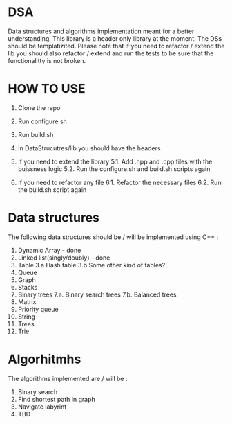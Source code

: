 # DSA
Data structures and algorithms implementation meant for a better understanding. This library is a header only library at the moment.
The DSs should be templatizited. Please note that if you need to refactor / extend the lib you should also refactor / extend and 
run the tests to be sure that the functionalitty is not broken.

# HOW TO USE 
1. Clone the repo
2. Run configure.sh
3. Run build.sh
4. in DataStrucutres/lib you should have the headers

5. If you need to extend the library
  5.1. Add .hpp and .cpp files with the buissness logic
  5.2. Run the configure.sh and build.sh scripts again

6. If you need to refactor any file
  6.1. Refactor the necessary files
  6.2. Run the build.sh script again

# Data structures 
The following data structures should be / will be implemented using C++ : 
1. Dynamic Array - done 
2. Linked list(singly/doubly) - done
3. Table
     3.a Hash table 
     3.b Some other kind of tables?
4. Queue
5. Graph
6. Stacks
7. Binary trees
   7.a. Binary search trees
   7.b. Balanced trees
8. Matrix
9. Priority queue
10. String
11. Trees 
12. Trie

# Algorhitmhs
The algorithms implemented are / will be :
1. Binary search 
2. Find shortest path in graph
3. Navigate labyrint 
4. TBD